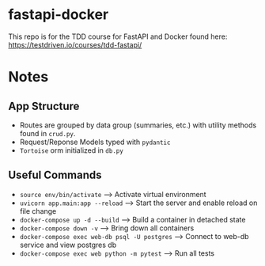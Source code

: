 # fastapi-docker
This repo is for the TDD course for FastAPI and Docker found here: https://testdriven.io/courses/tdd-fastapi/

# Notes

## App Structure
- Routes are grouped by data group (summaries, etc.) with utility methods found in `crud.py`.
- Request/Reponse Models typed with `pydantic` 
- `Tortoise` orm initialized in `db.py`

## Useful Commands
- `source env/bin/activate` --> Activate virtual environment
- `uvicorn app.main:app --reload` --> Start the server and enable reload on file change
- `docker-compose up -d --build` --> Build a container in detached state
- `docker-compose down -v` --> Bring down all containers
- `docker-compose exec web-db psql -U postgres` --> Connect to web-db service and view postgres db
- `docker-compose exec web python -m pytest` --> Run all tests
